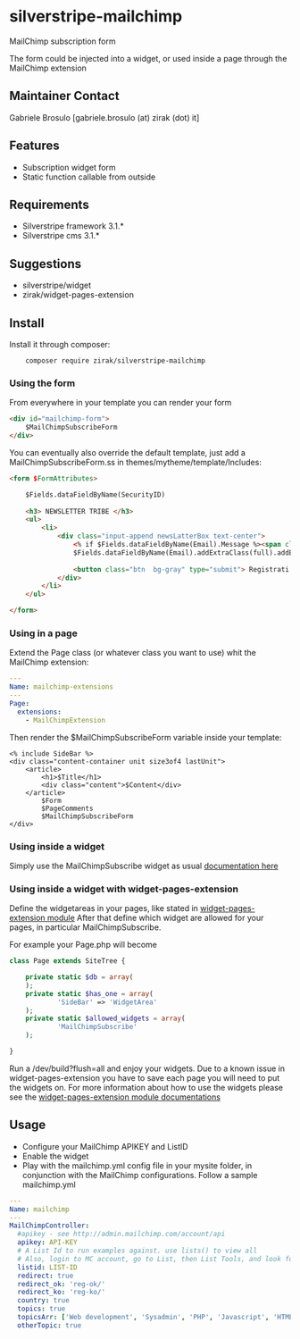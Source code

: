 silverstripe-mailchimp
=======================

MailChimp subscription form

The form could be injected into a widget, or used inside a page through the MailChimp extension

## Maintainer Contact

Gabriele Brosulo [gabriele.brosulo (at) zirak (dot) it]

## Features

* Subscription widget form
* Static function callable from outside

## Requirements

* Silverstripe framework 3.1.*
* Silverstripe cms 3.1.*

## Suggestions

* silverstripe/widget
* zirak/widget-pages-extension

## Install

Install it through composer: 

```
	composer require zirak/silverstripe-mailchimp
```

### Using the form

From everywhere in your template you can render your form 

```HTML
<div id="mailchimp-form">
	$MailChimpSubscribeForm
</div>
```

You can eventually also override the default template, just add a MailChimpSubscribeForm.ss in themes/mytheme/template/Includes:

```HTML
<form $FormAttributes>

	$Fields.dataFieldByName(SecurityID)
	
	<h3> NEWSLETTER TRIBE </h3>
	<ul>
		<li>
			<div class="input-append newsLatterBox text-center">
				<% if $Fields.dataFieldByName(Email).Message %><span class="message $Fields.dataFieldByName(Email).MessageType">$Fields.dataFieldByName(Email).Message</span><% end_if %>
				$Fields.dataFieldByName(Email).addExtraClass(full).addExtraClass(text-center).setAttribute(placeholder, Email)
				
				<button class="btn  bg-gray" type="submit"> Registrati <i class="fa fa-long-arrow-right"> </i> </button>
			</div>
		</li>
	</ul>

</form>
```

### Using in a page

Extend the Page class (or whatever class you want to use) whit the MailChimp extension:

```YAML
---
Name: mailchimp-extensions
---
Page:
  extensions:
    - MailChimpExtension
```

Then render the $MailChimpSubscribeForm variable inside your template:

```
<% include SideBar %>
<div class="content-container unit size3of4 lastUnit">
	<article>
		<h1>$Title</h1>
		<div class="content">$Content</div>
	</article>
		$Form
		$PageComments
		$MailChimpSubscribeForm
</div>
```

### Using inside a widget

Simply use the MailChimpSubscribe widget as usual [documentation here](https://github.com/silverstripe/silverstripe-widgets)

### Using inside a widget with widget-pages-extension

Define the widgetareas in your pages, like stated in [widget-pages-extension module](https://github.com/g4b0/silverstripe-widget-pages-extension)
After that define which widget are allowed for your pages, in particular MailChimpSubscribe.

For example your Page.php will become

```php
class Page extends SiteTree {

	private static $db = array(
	);
	private static $has_one = array(
			'SideBar' => 'WidgetArea'
	);
	private static $allowed_widgets = array(
			'MailChimpSubscribe'
	);

}
```

Run a /dev/build?flush=all and enjoy your widgets. Due to a known issue in widget-pages-extension you have to save each page you will need to put the widgets on.
For more information about how to use the widgets please see the [widget-pages-extension module documentations](https://github.com/g4b0/silverstripe-widget-pages-extension)

## Usage

* Configure your MailChimp APIKEY and ListID
* Enable the widget
* Play with the mailchimp.yml config file in your mysite folder, in conjunction with the MailChimp configurations. Follow a sample mailchimp.yml

```YAML
---
Name: mailchimp
---
MailChimpController:
  #apikey - see http://admin.mailchimp.com/account/api
  apikey: API-KEY
  # A List Id to run examples against. use lists() to view all
  # Also, login to MC account, go to List, then List Tools, and look for the List ID entry
  listid: LIST-ID
  redirect: true
  redirect_ok: 'reg-ok/'
  redirect_ko: 'reg-ko/'
  country: true
  topics: true
  topicsArr: ['Web development', 'Sysadmin', 'PHP', 'Javascript', 'HTML & CSS']
  otherTopic: true
```
